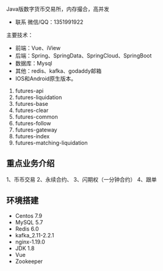 Java版数字货币交易所，内存撮合，高并发


- 联系
  微信/QQ：1351991922

主要技术：
- 前端：Vue、iView
- 后端：Spring、SpringData、SpringCloud、SpringBoot
- 数据库：Mysql
- 其他：redis、kafka、godaddy邮箱
- IOS和Android原生版本。


1. futures-api
2. futures-liquidation
3. futures-base
4. futures-clear
5. futures-common
6. futures-follow
7. futures-gateway
8. futures-index
9. futures-matching-liquidation

##  重点业务介绍

1、币币交易
2、永续合约、
3、闪期权（一分钟合约）
4、跟单
	

## 环境搭建
- Centos 7.9
- MySQL 5.7
- Redis 6.0
- kafka_2.11-2.2.1
- nginx-1.19.0
- JDK 1.8
- Vue
- Zookeeper

